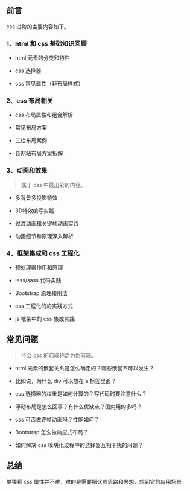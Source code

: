 

## 前言

css 进阶的主要内容如下。

### 1、html 和 css 基础知识回顾

- html 元素的分类和特性

- css 选择器

- css 常见属性（非布局样式）

### 2、css 布局相关

- css 布局属性和组合解析

- 常见布局方案

- 三栏布局案例

- 各网站布局方案拆解

### 3、动画和效果

> 属于 css 中最出彩的内容。

- 多背景多投影特效

- 3D特效编写实践

- 过渡动画和关键帧动画实践

- 动画细节和原理深入解析

### 4、框架集成和 css 工程化

- 预处理器作用和原理

- less/sass 代码实践

- Bootstrap 原理和用法

- css 工程化的的实践方式

- js 框架中的 css 集成实践

## 常见问题

> 不会 css 的前端称之为伪前端。

- html 元素的嵌套关系是怎么确定的？哪些嵌套不可以发生？

- 比如说，为什么 div 可以放在 a 标签里面？

- css 选择器的权重是如何计算的？写代码时要注意什么？

- 浮动布局是怎么回事？有什么优缺点？国内用的多吗？

- css 可否做逐帧动画吗？性能如何？

- Bootstrap 怎么做响应式布局？

- 如何解决 css 模块化过程中的选择器互相干扰的问题？

## 总结

单独看 css 属性并不难，难的是需要把这些思路和思想，想到它的应用场景。

